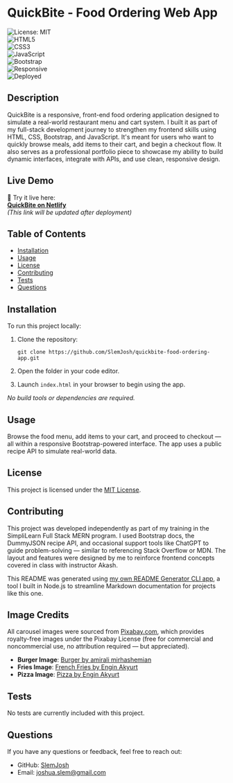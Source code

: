 # QuickBite - Food Ordering Web App  
![License: MIT](https://img.shields.io/badge/License-MIT-yellow.svg)  
![HTML5](https://img.shields.io/badge/HTML5-orange?style=flat&logo=html5)  
![CSS3](https://img.shields.io/badge/CSS3-blue?style=flat&logo=css3)  
![JavaScript](https://img.shields.io/badge/JavaScript-yellow?style=flat&logo=javascript)  
![Bootstrap](https://img.shields.io/badge/Bootstrap-563D7C?style=flat&logo=bootstrap)  
![Responsive](https://img.shields.io/badge/Responsive-Yes-brightgreen)  
![Deployed](https://img.shields.io/badge/Live-Demo-green)

## Description

QuickBite is a responsive, front-end food ordering application designed to simulate a real-world restaurant menu and cart system. I built it as part of my full-stack development journey to strengthen my frontend skills using HTML, CSS, Bootstrap, and JavaScript. It's meant for users who want to quickly browse meals, add items to their cart, and begin a checkout flow. It also serves as a professional portfolio piece to showcase my ability to build dynamic interfaces, integrate with APIs, and use clean, responsive design.

## Live Demo

🚀 Try it live here:  
**[QuickBite on Netlify](https://your-deployment-link.netlify.app)**  
_(This link will be updated after deployment)_

## Table of Contents

- [Installation](#installation)
- [Usage](#usage)
- [License](#license)
- [Contributing](#contributing)
- [Tests](#tests)
- [Questions](#questions)

## Installation

To run this project locally:

1. Clone the repository:

       git clone https://github.com/SlemJosh/quickbite-food-ordering-app.git

2. Open the folder in your code editor.

3. Launch `index.html` in your browser to begin using the app.

_No build tools or dependencies are required._

## Usage

Browse the food menu, add items to your cart, and proceed to checkout — all within a responsive Bootstrap-powered interface. The app uses a public recipe API to simulate real-world data.

## License

This project is licensed under the [MIT License](https://opensource.org/licenses/MIT).

## Contributing

This project was developed independently as part of my training in the SimpliLearn Full Stack MERN program. I used Bootstrap docs, the DummyJSON recipe API, and occasional support tools like ChatGPT to guide problem-solving — similar to referencing Stack Overflow or MDN. The layout and features were designed by me to reinforce frontend concepts covered in class with instructor Akash.

This README was generated using [my own README Generator CLI app](https://github.com/SlemJosh/readme-generator), a tool I built in Node.js to streamline Markdown documentation for projects like this one.

## Image Credits

All carousel images were sourced from [Pixabay.com](https://pixabay.com), which provides royalty-free images under the Pixabay License (free for commercial and noncommercial use, no attribution required — but appreciated).

- **Burger Image**: [Burger by amirali mirhashemian](https://pixabay.com/photos/burger-double-burger-hamburger-food-7323697/)
- **Fries Image**: [French Fries by Engin Akyurt](https://pixabay.com/photos/bowl-french-fries-food-fries-1842294/)
- **Pizza Image**: [Pizza by Engin Akyurt](https://pixabay.com/photos/pizza-food-fast-food-muzarella-1317699/)

## Tests

No tests are currently included with this project.

## Questions

If you have any questions or feedback, feel free to reach out:

- GitHub: [SlemJosh](https://github.com/SlemJosh)
- Email: [joshua.slem@gmail.com](mailto:joshua.slem@gmail.com)
